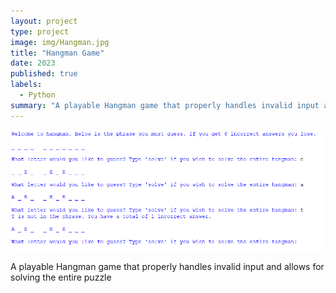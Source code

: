```yaml
---
layout: project
type: project
image: img/Hangman.jpg
title: "Hangman Game"
date: 2023
published: true
labels:
  - Python
summary: "A playable Hangman game that properly handles invalid input and allows for solving the entire puzzle"
---
```


<img class="img-fluid" src="../img/HangmanGameplay.png">

A playable Hangman game that properly handles invalid input and allows for solving the entire puzzle
